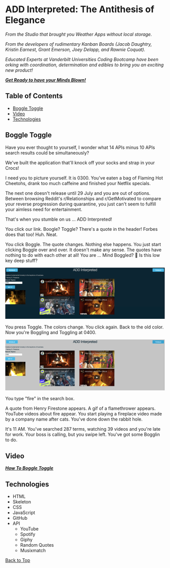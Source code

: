 # ADD Interpreted: The Antithesis of Elegance

*From the Studio that brought you Weather Apps without local storage.*

*From the developers of rudimentary Kanban Boards (Jacob Daughtry, Kristin Earnest, Grant Emerson, Joey Delapp, and Rawnie Coquat).*

*Educated Experts at Vanderbilt Universities Coding Bootcamp have been orking with coordination, determination and edibles to bring you an exciting new product!*

***[Get Ready to have your Minds Blown!](https://nosremetnarg.github.io/groupProject/)***

## Table of Contents
* [Boggle Toggle](#boggle-toggle)
* [Video](#video)
* [Technologies](#technologies)

## Boggle Toggle

Have you ever thought to yourself, I wonder what 14 APIs minus 10 APIs search results could be simultaneously?

We've built the application that'll knock off your socks and strap in your Crocs!

I need you to picture yourself. It is 0300. You've eaten a bag of Flaming Hot Cheetohs, drank too much caffeine and finished your Netflix specials.

The next one doesn't release until 29 July and you are out of options. Between browsing Reddit's r/Relationships and r/GetMotivated to compare your reverse progression during quarantine, you just can't seem to fulfill your aimless need for entertainment.

That's when you stumble on us ... ADD Interpreted!

You click our link. Boogle? Toggle? There's a quote in the header! Forbes does that too! Huh. Neat.

You click Boggle. The quote changes. Nothing else happens. You just start clicking Boggle over and over. It doesn't make any sense. The quotes have nothing to do with each other at all! You are ... Mind Boggled? 👀 Is this low key deep stuff?

![Boggle](https://github.com/nosremetnarg/groupProject/blob/screen-sharing/Assets/css/Images/screen_shot_2020-07-22_at_2.44.12_pm.png)

You press Toggle. The colors change. You click again. Back to the old color. Now you're Boggling and Toggling at 0400.

![Toggle](https://github.com/nosremetnarg/groupProject/blob/screen-sharing/Assets/css/Images/screen_shot_2020-07-22_at_2.44.35_pm.png)

You type "fire" in the search box.

A quote from Henry Firestone appears. A gif of a flamethrower appears. YouTube videos about fire appear. You start playing a fireplace video made by a company name after cats. You've done down the rabbit hole.

It's 11 AM. You've searched 287 terms, watching 39 videos and you're late for work. Your boss is calling, but you swipe left. You've got some Bogglin to do.

## Video

***[How To Boggle Toggle](https://drive.google.com/file/d/1nS_nDOTSZKNZ3nqsuRsLId3YSnrwHV8B/preview)***

## Technologies

* HTML
* Skeleton
* CSS
* JavaScript
* GitHub
* API
  * YouTube
  * Spotify
  * Giphy
  * Random Quotes
  * Musixmatch
  
[Back to Top](#add-interpreted-the-antithesis-of-elegance)
